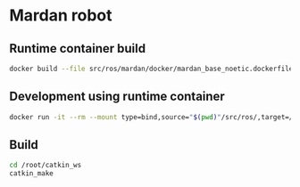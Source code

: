 # Mardan robot

## Runtime container build

```bash
docker build --file src/ros/mardan/docker/mardan_base_noetic.dockerfile --tag "mardan_base_noetic:local" .
```

## Development using runtime container

```bash
docker run -it --rm --mount type=bind,source="$(pwd)"/src/ros/,target=/root/catkin_ws/src/ mardan_base_noetic:local /bin/bash
```

## Build

```bash
cd /root/catkin_ws
catkin_make
```